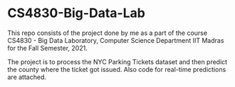 # CS4830-Big-Data-Lab

This repo consists of the project done by me as a part of the course CS4830 - Big Data Laboratory, Computer Science Department IIT Madras for the Fall Semester, 2021.
 
The project is to process the NYC Parking Tickets dataset and then predict the county where the ticket got issued. Also code for real-time predictions are attached. 
